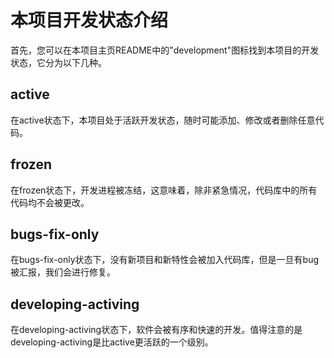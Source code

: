 # 本项目开发状态介绍
首先，您可以在本项目主页README中的"development"图标找到本项目的开发状态，它分为以下几种。

## active
在active状态下，本项目处于活跃开发状态，随时可能添加、修改或者删除任意代码。

## frozen
在frozen状态下，开发进程被冻结，这意味着，除非紧急情况，代码库中的所有代码均不会被更改。

## bugs-fix-only
在bugs-fix-only状态下，没有新项目和新特性会被加入代码库，但是一旦有bug被汇报，我们会进行修复。

## developing-activing
在developing-activing状态下，软件会被有序和快速的开发。值得注意的是developing-activing是比active更活跃的一个级别。
